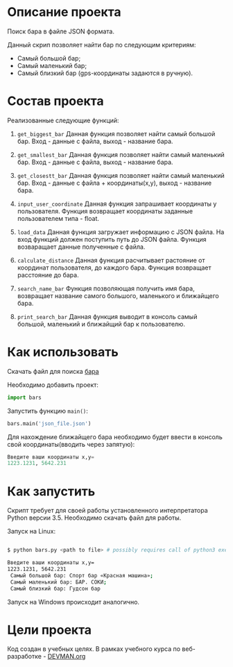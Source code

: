 # Описание проекта

Поиск бара в файле JSON формата.

Данный скрип позволяет найти бар по следующим критериям: 
* Cамый большой бар;
* Cамый маленький бар;
* Cамый близкий бар (gps-координаты задаются в ручную).

# Состав проекта

Реализованные следующие функций:

1) `get_biggest_bar`
Данная функция позволяет найти самый большой бар. Вход - данные с файла, выход - название бара.

2) `get_smallest_bar` 
Данная функция позволяет найти самый маленький бар. Вход - данные с файла, выход - название бара.

3) `get_closestt_bar` 
Данная функция позволяет найти самый маленький бар. Вход - данные с файла + координаты(x,y), выход - название бара.

4) `input_user_coordinate` 
Данная функция запрашивает координаты у пользователя. Функция возвращает координаты заданные пользователем типа - float.

5) `load_data`
Данная функция загружает информацию с JSON файла. На вход функций должен поступить путь до JSON файла. Функция возваращает данные полученные с файла.

6) `calculate_distance`
Данная функция расчитывает растояние от координат пользователя, до каждого бара. Функция возвращает расстояние до бара.

7) `search_name_bar`
Функция позволяющая получить имя бара, возвращает название самого большого, маленького и ближайщего бара.

8) `print_search_bar`
Данная функция выводит в консоль самый большой, маленький и ближайщий бар к пользователю.


# Как использовать

Скачать файл для поиска [бара](https://data.mos.ru/opendata/7710881420-bary)

Необходимо добавить проект:

```python
import bars
```
 
Запустить функцию `main()`:

```python
bars.main('json_file.json')
```

Для нахождение ближайщего бара необходимо будет ввести в консоль свой координаты(вводить через запятую):

```python
Введите ваши координаты x,y= 
1223.1231, 5642.231
```

# Как запустить

Скрипт требует для своей работы установленного интерпретатора Python версии 3.5. Необходимо скачать файл для работы.

Запуск на Linux:

```bash

$ python bars.py <path to file> # possibly requires call of python3 executive instead of just python

Введите ваши координаты x,y= 
1223.1231, 5642.231
 Самый большой бар: Спорт бар «Красная машина»;
 Самый маленький бар: БАР. СОКИ;
 Самый близкий бар: Гудсон бар
```

Запуск на Windows происходит аналогично.

# Цели проекта

Код создан в учебных целях. В рамках учебного курса по веб-разработке - [DEVMAN.org](https://devman.org)
